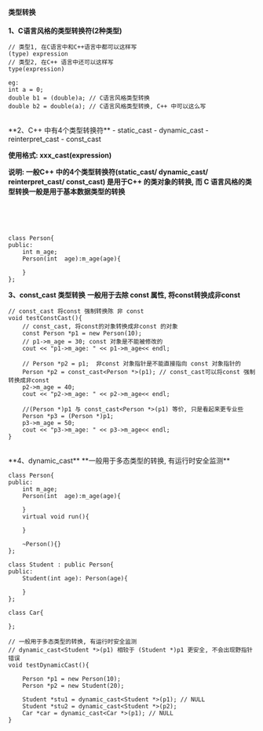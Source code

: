 #### 类型转换


**1、C语言风格的类型转换符(2种类型)**
```
// 类型1, 在C语言中和C++语言中都可以这样写
(type) expression
// 类型2, 在C++ 语言中还可以这样写
type(expression)

eg:
int a = 0;
double b1 = (double)a; // C语言风格类型转换
double b2 = double(a); // C语言风格类型转换, C++ 中可以这么写
```

<br>
**2、C++ 中有4个类型转换符**
- static_cast
- dynamic_cast
- reinterpret_cast
- const_cast

**使用格式: xxx_cast<type>(expression)**

**说明: 
一般C++ 中的4个类型转换符(static_cast/ dynamic_cast/ reinterpret_cast/ const_cast) 是用于C++ 的类对象的转换, 而 C 语言风格的类型转换一般是用于基本数据类型的转换**



<br>
<br>
<br>

```
class Person{
public:
    int m_age;
    Person(int  age):m_age(age){
        
    }
};
```

**3、const_cast 类型转换**
**一般用于去除 const 属性, 将const转换成非const**

```
// const_cast 将const 强制转换陈 非 const
void testConstCast(){
    // const_cast, 将const的对象转换成非const 的对象
    const Person *p1 = new Person(10);
    // p1->m_age = 30; const 对象是不能被修改的
    cout << "p1->m_age: " << p1->m_age<< endl;
    
    // Person *p2 = p1;  非const 对象指针是不能直接指向 const 对象指针的
    Person *p2 = const_cast<Person *>(p1); // const_cast可以将const 强制转换成非const
    p2->m_age = 40;
    cout << "p2->m_age: " << p2->m_age<< endl;
    
    //(Person *)p1 与 const_cast<Person *>(p1) 等价, 只是看起来更专业些
    Person *p3 = (Person *)p1;
    p3->m_age = 50;
    cout << "p3->m_age: " << p3->m_age<< endl;
}
```


<br>
**4、dynamic_cast**
**一般用于多态类型的转换, 有运行时安全监测**

```
class Person{
public:
    int m_age;
    Person(int  age):m_age(age){
        
    }
    virtual void run(){
        
    }
    
    ~Person(){}
};

class Student : public Person{
public:
    Student(int age): Person(age){
        
    }
};

class Car{
    
};

// 一般用于多态类型的转换, 有运行时安全监测
// dynamic_cast<Student *>(p1) 相较于 (Student *)p1 更安全, 不会出现野指针错误
void testDynamicCast(){
    
    Person *p1 = new Person(10);
    Person *p2 = new Student(20);
    
    Student *stu1 = dynamic_cast<Student *>(p1); // NULL
    Student *stu2 = dynamic_cast<Student *>(p2);
    Car *car = dynamic_cast<Car *>(p1); // NULL
}
```

